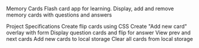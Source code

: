 Memory Cards
Flash card app for learning. Display, add and remove memory cards with questions and answers

Project Specifications
Create flip cards using CSS
Create "Add new card" overlay with form
Display question cards and flip for answer
View prev and next cards
Add new cards to local storage
Clear all cards from local storage

